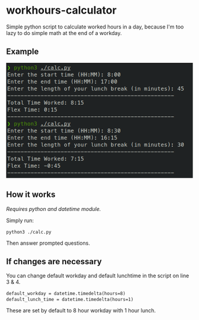 # workhours-calculator
Simple python script to calculate worked hours in a day, because I'm too lazy to do simple math at the end of a workday.

## Example
![example](./img/example.png)

## How it works
*Requires python and datetime module.*

Simply run:
```
python3 ./calc.py
```
Then answer prompted questions.

## If changes are necessary
You can change default workday and default lunchtime in the script on line 3 & 4.
```
default_workday = datetime.timedelta(hours=8)
default_lunch_time = datetime.timedelta(hours=1)
```
These are set by default to 8 hour workday with 1 hour lunch.